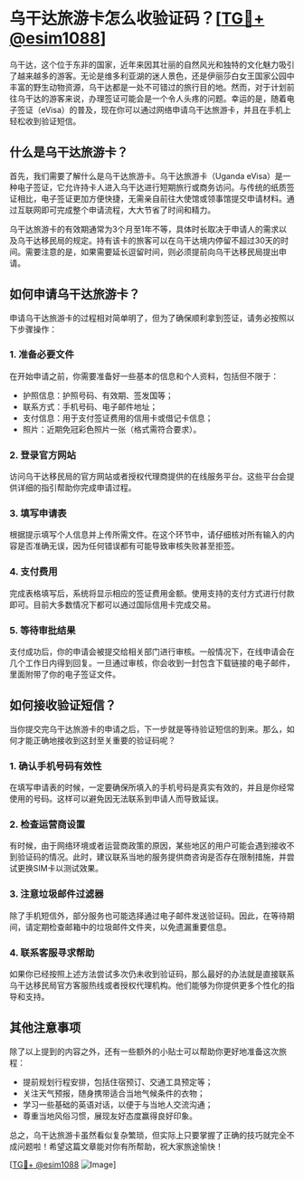 # 乌干达旅游卡怎么收验证码？[[TG💪+ @esim1088](https://t.me/s/esim1088)]

乌干达，这个位于东非的国家，近年来因其壮丽的自然风光和独特的文化魅力吸引了越来越多的游客。无论是维多利亚湖的迷人景色，还是伊丽莎白女王国家公园中丰富的野生动物资源，乌干达都是一处不可错过的旅行目的地。然而，对于计划前往乌干达的游客来说，办理签证可能会是一个令人头疼的问题。幸运的是，随着电子签证（eVisa）的普及，现在你可以通过网络申请乌干达旅游卡，并且在手机上轻松收到验证短信。

## 什么是乌干达旅游卡？

首先，我们需要了解什么是乌干达旅游卡。乌干达旅游卡（Uganda eVisa）是一种电子签证，它允许持卡人进入乌干达进行短期旅行或商务访问。与传统的纸质签证相比，电子签证更加方便快捷，无需亲自前往大使馆或领事馆提交申请材料。通过互联网即可完成整个申请流程，大大节省了时间和精力。

乌干达旅游卡的有效期通常为3个月至1年不等，具体时长取决于申请人的需求以及乌干达移民局的规定。持有该卡的旅客可以在乌干达境内停留不超过30天的时间。需要注意的是，如果需要延长逗留时间，则必须提前向乌干达移民局提出申请。

## 如何申请乌干达旅游卡？

申请乌干达旅游卡的过程相对简单明了，但为了确保顺利拿到签证，请务必按照以下步骤操作：

### 1. 准备必要文件

在开始申请之前，你需要准备好一些基本的信息和个人资料，包括但不限于：
- 护照信息：护照号码、有效期、签发国等；
- 联系方式：手机号码、电子邮件地址；
- 支付信息：用于支付签证费用的信用卡或借记卡信息；
- 照片：近期免冠彩色照片一张（格式需符合要求）。

### 2. 登录官方网站

访问乌干达移民局的官方网站或者授权代理商提供的在线服务平台。这些平台会提供详细的指引帮助你完成申请过程。

### 3. 填写申请表

根据提示填写个人信息并上传所需文件。在这个环节中，请仔细核对所有输入的内容是否准确无误，因为任何错误都有可能导致审核失败甚至拒签。

### 4. 支付费用

完成表格填写后，系统将显示相应的签证费用金额。使用支持的支付方式进行付款即可。目前大多数情况下都可以通过国际信用卡完成交易。

### 5. 等待审批结果

支付成功后，你的申请会被提交给相关部门进行审核。一般情况下，在线申请会在几个工作日内得到回复。一旦通过审核，你会收到一封包含下载链接的电子邮件，里面附带了你的电子签证文件。

## 如何接收验证短信？

当你提交完乌干达旅游卡的申请之后，下一步就是等待验证短信的到来。那么，如何才能正确地接收到这封至关重要的验证码呢？

### 1. 确认手机号码有效性

在填写申请表的时候，一定要确保所填入的手机号码是真实有效的，并且是你经常使用的号码。这样可以避免因无法联系到申请人而导致延误。

### 2. 检查运营商设置

有时候，由于网络环境或者运营商政策的原因，某些地区的用户可能会遇到接收不到验证码的情况。此时，建议联系当地的服务提供商咨询是否存在限制措施，并尝试更换SIM卡以测试效果。

### 3. 注意垃圾邮件过滤器

除了手机短信外，部分服务也可能选择通过电子邮件发送验证码。因此，在等待期间，请定期检查邮箱中的垃圾邮件文件夹，以免遗漏重要信息。

### 4. 联系客服寻求帮助

如果你已经按照上述方法尝试多次仍未收到验证码，那么最好的办法就是直接联系乌干达移民局官方客服热线或者授权代理机构。他们能够为你提供更多个性化的指导和支持。

## 其他注意事项

除了以上提到的内容之外，还有一些额外的小贴士可以帮助你更好地准备这次旅程：

- 提前规划行程安排，包括住宿预订、交通工具预定等；
- 关注天气预报，随身携带适合当地气候条件的衣物；
- 学习一些基础的英语对话，以便于与当地人交流沟通；
- 尊重当地风俗习惯，展现友好态度赢得良好印象。

总之，乌干达旅游卡虽然看似复杂繁琐，但实际上只要掌握了正确的技巧就完全不成问题啦！希望这篇文章能对你有所帮助，祝大家旅途愉快！

[[TG💪+ @esim1088](https://t.me/s/esim1088) ![Image](https://i.postimg.cc/4NQfJmqS/Snipaste-2025-05-13-00-14-12.png)]